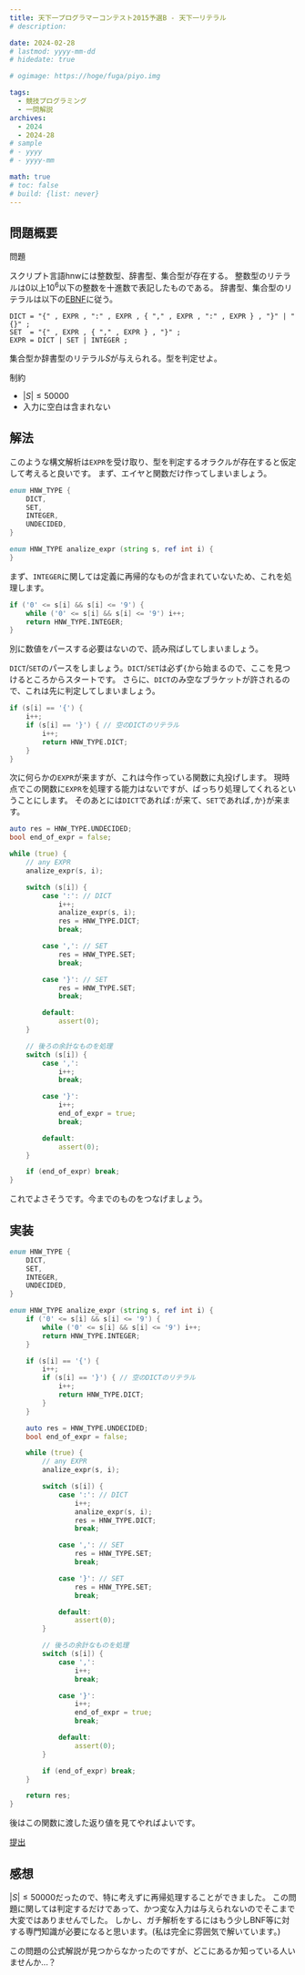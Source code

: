 ```yaml
---
title: 天下一プログラマーコンテスト2015予選B - 天下一リテラル
# description: 

date: 2024-02-28
# lastmod: yyyy-mm-dd
# hidedate: true

# ogimage: https://hoge/fuga/piyo.img

tags:
  - 競技プログラミング
  - 一問解説
archives:
  - 2024
  - 2024-28
# sample
# - yyyy
# - yyyy-mm

math: true
# toc: false
# build: {list: never}
---
```


## 問題概要

問題

スクリプト言語hnwには整数型、辞書型、集合型が存在する。
整数型のリテラルは$0$以上$10^6$以下の整数を十進数で表記したものである。
辞書型、集合型のリテラルは以下の[EBNF](https://ja.wikipedia.org/wiki/EBNF)に従う。

```EBNF
DICT = "{" , EXPR , ":" , EXPR , { "," , EXPR , ":" , EXPR } , "}" | "{}" ;
SET  = "{" , EXPR , { "," , EXPR } , "}" ;
EXPR = DICT | SET | INTEGER ;
```

集合型か辞書型のリテラル$S$が与えられる。型を判定せよ。

制約

- $\lvert S \rvert \leq 50000$
- 入力に空白は含まれない

## 解法
このような構文解析は`EXPR`を受け取り、型を判定するオラクルが存在すると仮定して考えると良いです。
まず、エイヤと関数だけ作ってしまいましょう。

```d
enum HNW_TYPE {
    DICT,
    SET,
    INTEGER,
    UNDECIDED,
} 

enum HNW_TYPE analize_expr (string s, ref int i) {
}
```

まず、`INTEGER`に関しては定義に再帰的なものが含まれていないため、これを処理します。

```d
if ('0' <= s[i] && s[i] <= '9') {
    while ('0' <= s[i] && s[i] <= '9') i++;
    return HNW_TYPE.INTEGER;
}
```

別に数値をパースする必要はないので、読み飛ばしてしまいましょう。

`DICT`/`SET`のパースをしましょう。`DICT`/`SET`は必ず`{`から始まるので、ここを見つけるところからスタートです。
さらに、`DICT`のみ空なブラケットが許されるので、これは先に判定してしまいましょう。

```d
if (s[i] == '{') {
    i++;
    if (s[i] == '}') { // 空のDICTのリテラル
        i++;
        return HNW_TYPE.DICT;
    }
}
```

次に何らかの`EXPR`が来ますが、これは今作っている関数に丸投げします。
現時点でこの関数に`EXPR`を処理する能力はないですが、ばっちり処理してくれるということにします。
そのあとには`DICT`であれば`:`が来て、`SET`であれば`,`か`}`が来ます。

```d
auto res = HNW_TYPE.UNDECIDED;
bool end_of_expr = false;

while (true) {
    // any EXPR
    analize_expr(s, i);

    switch (s[i]) {
        case ':': // DICT
            i++;
            analize_expr(s, i);
            res = HNW_TYPE.DICT;
            break;

        case ',': // SET
            res = HNW_TYPE.SET;
            break;

        case '}': // SET
            res = HNW_TYPE.SET;
            break;

        default:
            assert(0);
    }

    // 後ろの余計なものを処理
    switch (s[i]) {
        case ',':
            i++;
            break;

        case '}':
            i++;
            end_of_expr = true;
            break;

        default:
            assert(0);
    }

    if (end_of_expr) break;
}
```

これでよさそうです。今までのものをつなげましょう。

## 実装

```d
enum HNW_TYPE {
    DICT,
    SET,
    INTEGER,
    UNDECIDED,
} 

enum HNW_TYPE analize_expr (string s, ref int i) {
    if ('0' <= s[i] && s[i] <= '9') {
        while ('0' <= s[i] && s[i] <= '9') i++;
        return HNW_TYPE.INTEGER;
    }

    if (s[i] == '{') {
        i++;
        if (s[i] == '}') { // 空のDICTのリテラル
            i++;
            return HNW_TYPE.DICT;
        }
    }

    auto res = HNW_TYPE.UNDECIDED;
    bool end_of_expr = false;

    while (true) {
        // any EXPR
        analize_expr(s, i);

        switch (s[i]) {
            case ':': // DICT
                i++;
                analize_expr(s, i);
                res = HNW_TYPE.DICT;
                break;

            case ',': // SET
                res = HNW_TYPE.SET;
                break;

            case '}': // SET
                res = HNW_TYPE.SET;
                break;

            default:
                assert(0);
        }

        // 後ろの余計なものを処理
        switch (s[i]) {
            case ',':
                i++;
                break;

            case '}':
                i++;
                end_of_expr = true;
                break;

            default:
                assert(0);
        }

        if (end_of_expr) break;
    }

    return res;
}
```

後はこの関数に渡した返り値を見てやればよいです。

[提出](https://atcoder.jp/contests/tenka1-2015-qualb/submissions/50711038)

## 感想
$\lvert S \rvert \leq 50000$だったので、特に考えずに再帰処理することができました。
この問題に関しては判定するだけであって、かつ変な入力は与えられないのでそこまで大変ではありませんでした。
しかし、ガチ解析をするにはもう少しBNF等に対する専門知識が必要になると思います。(私は完全に雰囲気で解いています。)

この問題の公式解説が見つからなかったのですが、どこにあるか知っている人いませんか...？
